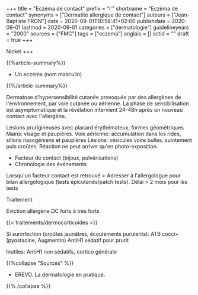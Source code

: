 +++
title = "Eczéma de contact"
prefix = "l'"
shortname = "Eczéma de contact"
synonyms = ["Dermatite allergique de contact"]
auteurs = ["Jean-Baptiste FRON"]
date = 2020-09-01T10:58:41+02:00
publishdate = 2020-09-01
lastmod = 2020-09-01
categories = ["dermatologie"]
guidelineyears = "2000"
sources = ["FMC"]
tags = ["eczema"]
anglais = []
sctid = ""
draft = true
+++

Nickel +++

{{%article-summary%}}

- Un eczéma (nom masculin)

{{%/article-summary%}}

Dermatose d'hypersensibilité cutanée provoquée par des allergènes de l'environnement, par voie cutanée ou aérienne.
La phase de sensibilisation est asymptomatique et la révélation intervient 24-48h après un nouveau contact avec l'allergène.

Lésions prurigineuses avec placard érythémateux, formes géométriques
Mains: visage et paupières.
Voie aérienne: accumulation dans les rides, sillons nasogéniens et paupières
Lésions: vésicules voire bulles, suintement puis croûtes.
Réaction ne peut arriver qu'en photo-exposition.

- Facteur de contact (bijoux, pulvérisations)
- Chronologie des événements

Lorsqu'un facteur contact est retrouvé > Adresser à l'allergologue pour bilan allergologique (tests épicutanés/patch tests).
Délai > 2 mois pour les tests

Traitement

Eviction allergène
DC forts à très forts

{{< traitements/dermocorticoides >}}

Si surinfection (croûtes jaunâtres, écoulements purulents): ATB cocci+ (pyostacine, Augmentin)
AntiH1 sédatif pour prurit

Inutiles: AntiH1 non sédatifs, cortico générale

{{%collapse "Sources" %}}

- EREVO. La dermatologie en pratique.

{{% /collapse %}}
